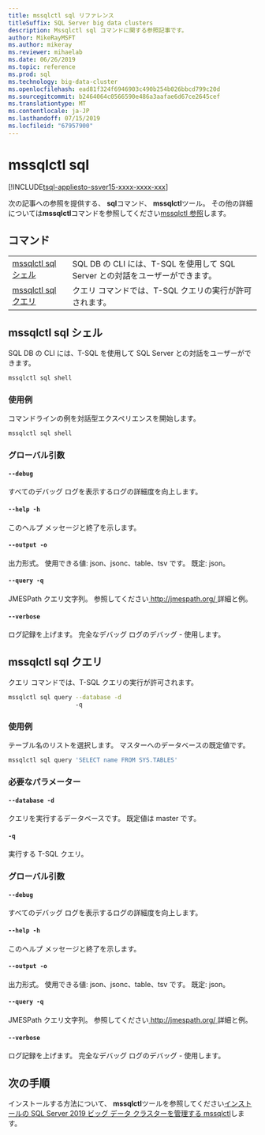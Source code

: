 ```yaml
---
title: mssqlctl sql リファレンス
titleSuffix: SQL Server big data clusters
description: Mssqlctl sql コマンドに関する参照記事です。
author: MikeRayMSFT
ms.author: mikeray
ms.reviewer: mihaelab
ms.date: 06/26/2019
ms.topic: reference
ms.prod: sql
ms.technology: big-data-cluster
ms.openlocfilehash: ead81f324f6946903c490b254b026bbcd799c20d
ms.sourcegitcommit: b2464064c0566590e486a3aafae6d67ce2645cef
ms.translationtype: MT
ms.contentlocale: ja-JP
ms.lasthandoff: 07/15/2019
ms.locfileid: "67957900"
---
```

# <a name="mssqlctl-sql"></a>mssqlctl sql

[!INCLUDE[tsql-appliesto-ssver15-xxxx-xxxx-xxx](../includes/tsql-appliesto-ssver15-xxxx-xxxx-xxx.md)]

次の記事への参照を提供する、 **sql**コマンド、 **mssqlctl**ツール。 その他の詳細については**mssqlctl**コマンドを参照してください[mssqlctl 参照](reference-mssqlctl.md)します。

## <a name="commands"></a>コマンド
|     |     |
| --- | --- |
[mssqlctl sql シェル](#mssqlctl-sql-shell) | SQL DB の CLI には、T-SQL を使用して SQL Server との対話をユーザーができます。
[mssqlctl sql クエリ](#mssqlctl-sql-query) | クエリ コマンドでは、T-SQL クエリの実行が許可されます。
## <a name="mssqlctl-sql-shell"></a>mssqlctl sql シェル
SQL DB の CLI には、T-SQL を使用して SQL Server との対話をユーザーができます。
```bash
mssqlctl sql shell 
```
### <a name="examples"></a>使用例
コマンドラインの例を対話型エクスペリエンスを開始します。
```bash
mssqlctl sql shell
```
### <a name="global-arguments"></a>グローバル引数
#### `--debug`
すべてのデバッグ ログを表示するログの詳細度を向上します。
#### `--help -h`
このヘルプ メッセージと終了を示します。
#### `--output -o`
出力形式。  使用できる値: json、jsonc、table、tsv です。  既定: json。
#### `--query -q`
JMESPath クエリ文字列。 参照してください[ http://jmespath.org/ ](http://jmespath.org/])詳細と例。
#### `--verbose`
ログ記録を上げます。 完全なデバッグ ログのデバッグ - 使用します。
## <a name="mssqlctl-sql-query"></a>mssqlctl sql クエリ
クエリ コマンドでは、T-SQL クエリの実行が許可されます。
```bash
mssqlctl sql query --database -d 
                   -q
```
### <a name="examples"></a>使用例
テーブル名のリストを選択します。  マスターへのデータベースの既定値です。
```bash
mssqlctl sql query 'SELECT name FROM SYS.TABLES'
```
### <a name="required-parameters"></a>必要なパラメーター
#### `--database -d`
クエリを実行するデータベースです。  既定値は master です。
#### `-q`
実行する T-SQL クエリ。
### <a name="global-arguments"></a>グローバル引数
#### `--debug`
すべてのデバッグ ログを表示するログの詳細度を向上します。
#### `--help -h`
このヘルプ メッセージと終了を示します。
#### `--output -o`
出力形式。  使用できる値: json、jsonc、table、tsv です。  既定: json。
#### `--query -q`
JMESPath クエリ文字列。 参照してください[ http://jmespath.org/ ](http://jmespath.org/])詳細と例。
#### `--verbose`
ログ記録を上げます。 完全なデバッグ ログのデバッグ - 使用します。

## <a name="next-steps"></a>次の手順

インストールする方法について、 **mssqlctl**ツールを参照してください[インストールの SQL Server 2019 ビッグ データ クラスターを管理する mssqlctl](deploy-install-mssqlctl.md)します。
